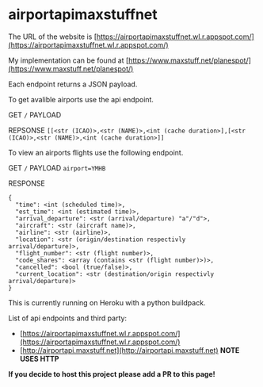 # airportapimaxstuffnet
The URL of the website is [https://airportapimaxstuffnet.wl.r.appspot.com/](https://airportapimaxstuffnet.wl.r.appspot.com/)

My implementation can be found at [https://www.maxstuff.net/planespot/](https://www.maxstuff.net/planespot/)

Each endpoint returns a JSON payload.

To get avalible airports use the api endpoint.

GET `/` PAYLOAD ` `

REPSONSE `[[<str (ICAO)>,<str (NAME)>,<int (cache duration>],[<str (ICAO)>,<str (NAME)>,<int (cache duration>]]`

To view an airports flights use the following endpoint.

GET `/` PAYLOAD `airport=YMHB`

RESPONSE
```
{
  "time": <int (scheduled time)>,
  "est_time": <int (estimated time)>,
  "arrival_departure": <str (arrival/departure) "a"/"d">,
  "aircraft": <str (aircraft name)>,
  "airline": <str (airline)>,
  "location": <str (origin/destination respectivly arrival/departure)>,
  "flight_number": <str (flight number)>,
  "code_shares": <array (contains <str (flight number)>)>,
  "cancelled": <bool (true/false)>,
  "current_location": <str (destination/origin respectivly arrival/departure)>
}
```

This is currently running on Heroku with a python buildpack.

List of api endpoints and third party:
* [https://airportapimaxstuffnet.wl.r.appspot.com/](https://airportapimaxstuffnet.wl.r.appspot.com/)
* [http://airportapi.maxstuff.net](http://airportapi.maxstuff.net) **NOTE USES HTTP**

**If you decide to host this project please add a PR to this page!** 

